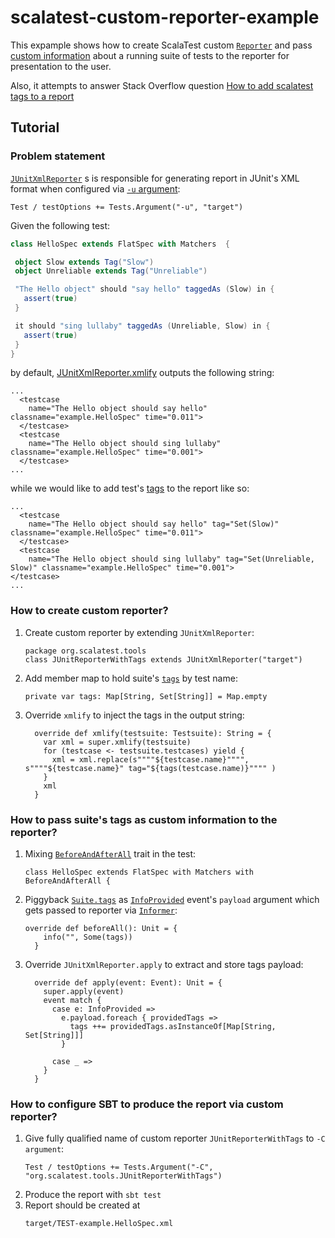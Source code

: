 # scalatest-custom-reporter-example

This expample shows how to create ScalaTest custom [`Reporter`](http://doc.scalatest.org/3.0.1-2.12/org/scalatest/Reporter.html)
and pass [custom information](http://doc.scalatest.org/3.0.1-2.12/org/scalatest/Informer.html) 
about a running suite of tests to the reporter for presentation to the user.

Also, it attempts to answer Stack Overflow question [How to add scalatest tags to a report](https://stackoverflow.com/questions/55323460/how-to-add-scalatest-tags-to-a-report)

## Tutorial

### Problem statement

[`JUnitXmlReporter`](https://github.com/scalatest/scalatest/blob/5fc7c4b05e1777ae64d915e0b029e9f1bfc79c3d/scalatest/src/main/scala/org/scalatest/tools/JUnitXmlReporter.scala) s
is responsible for generating report in JUnit's XML format when configured via [`-u` argument](http://www.scalatest.org/user_guide/using_the_runner):

```sbtshell
Test / testOptions += Tests.Argument("-u", "target")
```
 
Given the following test:
 
 ```scala
class HelloSpec extends FlatSpec with Matchers  {

  object Slow extends Tag("Slow")
  object Unreliable extends Tag("Unreliable")

  "The Hello object" should "say hello" taggedAs (Slow) in {
    assert(true)
  }

  it should "sing lullaby" taggedAs (Unreliable, Slow) in {
    assert(true)
  }
}
```
 by default,
[JUnitXmlReporter.xmlify](https://github.com/scalatest/scalatest/blob/5fc7c4b05e1777ae64d915e0b029e9f1bfc79c3d/scalatest/src/main/scala/org/scalatest/tools/JUnitXmlReporter.scala#L343)
outputs the following string:

```$xml
...
  <testcase 
    name="The Hello object should say hello" classname="example.HelloSpec" time="0.011">
  </testcase>
  <testcase 
    name="The Hello object should sing lullaby" classname="example.HelloSpec" time="0.001">
  </testcase>
...
```

while we would like to add test's [tags](http://www.scalatest.org/user_guide/tagging_your_tests) to the report like so:

```$xml
...
  <testcase 
    name="The Hello object should say hello" tag="Set(Slow)" classname="example.HelloSpec" time="0.011">
  </testcase>
  <testcase 
    name="The Hello object should sing lullaby" tag="Set(Unreliable, Slow)" classname="example.HelloSpec" time="0.001">
</testcase>
...
```

### How to create custom reporter?

1. Create custom reporter by extending `JUnitXmlReporter`:
    ```
    package org.scalatest.tools
    class JUnitReporterWithTags extends JUnitXmlReporter("target")
    ```
    
1. Add member map to hold suite's [`tags`](https://github.com/scalatest/scalatest/blob/5fc7c4b05e1777ae64d915e0b029e9f1bfc79c3d/scalatest/src/main/scala/org/scalatest/Suite.scala#L912) by test name:
    ```
    private var tags: Map[String, Set[String]] = Map.empty
    ```
    
1. Override `xmlify` to inject the tags in the output string:
    ```
      override def xmlify(testsuite: Testsuite): String = {
        var xml = super.xmlify(testsuite)
        for (testcase <- testsuite.testcases) yield {
          xml = xml.replace(s""""${testcase.name}"""", s""""${testcase.name}" tag="${tags(testcase.name)}"""" )
        }
        xml
      }

    ```

### How to pass suite's tags as custom information to the reporter?

1. Mixing [`BeforeAndAfterAll`](http://doc.scalatest.org/3.0.1-2.12/org/scalatest/BeforeAndAfterAll.html) trait in the test:
    ```
    class HelloSpec extends FlatSpec with Matchers with BeforeAndAfterAll {
    ```
1. Piggyback [`Suite.tags`](http://doc.scalatest.org/3.0.1-2.12/org/scalatest/Suite.html#tags:Map[String,Set[String]]) 
as [`InfoProvided`](http://doc.scalatest.org/3.0.1-2.12/org/scalatest/events/InfoProvided.html) event's `payload` argument which 
gets passed to reporter via [`Informer`](http://doc.scalatest.org/3.0.1-2.12/org/scalatest/Informer.html):
    ```
    override def beforeAll(): Unit = {
        info("", Some(tags))
      }
    ```
1. Override `JUnitXmlReporter.apply` to extract and store tags payload:
    ```
      override def apply(event: Event): Unit = {
        super.apply(event)
        event match {
          case e: InfoProvided =>
            e.payload.foreach { providedTags =>
              tags ++= providedTags.asInstanceOf[Map[String, Set[String]]]
            }

          case _ =>
        }
      }
    ```
    
 ### How to configure SBT to produce the report via custom reporter?
 
1. Give fully qualified name of custom reporter `JUnitReporterWithTags` to `-C argument`:
    ```
    Test / testOptions += Tests.Argument("-C", "org.scalatest.tools.JUnitReporterWithTags")
    ```
1. Produce the report with `sbt test`
1. Report should be created at
    ```
    target/TEST-example.HelloSpec.xml
    ```
 
 
 
 


